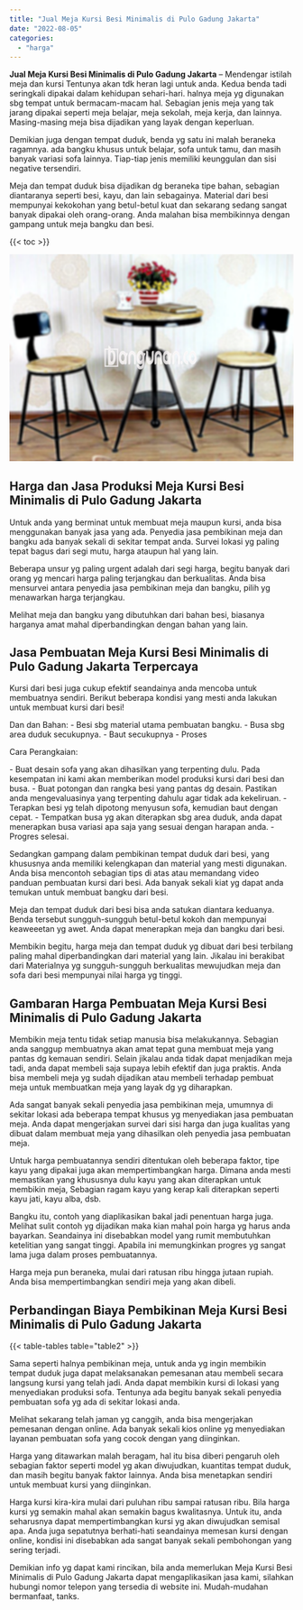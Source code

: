 ```yaml
---
title: "Jual Meja Kursi Besi Minimalis di Pulo Gadung Jakarta"
date: "2022-08-05"
categories: 
  - "harga"
---
```


**Jual Meja Kursi Besi Minimalis di Pulo Gadung Jakarta** – Mendengar istilah meja dan kursi Tentunya akan tdk heran lagi untuk anda. Kedua benda tadi seringkali dipakai dalam kehidupan sehari-hari. halnya meja yg digunakan sbg tempat untuk bermacam-macam hal. Sebagian jenis meja yang tak jarang dipakai seperti meja belajar, meja sekolah, meja kerja, dan lainnya. Masing-masing meja bisa dijadikan yang layak dengan keperluan.

Demikian juga dengan tempat duduk, benda yg satu ini malah beraneka ragamnya. ada bangku khusus untuk belajar, sofa untuk tamu, dan masih banyak variasi sofa lainnya. Tiap-tiap jenis memiliki keunggulan dan sisi negative tersendiri.

Meja dan tempat duduk bisa dijadikan dg beraneka tipe bahan, sebagian diantaranya seperti besi, kayu, dan lain sebagainya. Material dari besi mempunyai kekokohan yang betul-betul kuat dan sekarang sedang sangat banyak dipakai oleh orang-orang. Anda malahan bisa membikinnya dengan gampang untuk meja bangku dan besi.

{{< toc >}}

![Jual Meja Kursi Besi Minimalis di Pulo Gadung Jakarta](/images/jual-meja-besi-murah05.png)

## Harga dan Jasa Produksi Meja Kursi Besi Minimalis di Pulo Gadung Jakarta

Untuk anda yang berminat untuk membuat meja maupun kursi, anda bisa menggunakan banyak jasa yang ada. Penyedia jasa pembikinan meja dan bangku ada banyak sekali di sekitar tempat anda. Survei lokasi yg paling tepat bagus dari segi mutu, harga ataupun hal yang lain.

Beberapa unsur yg paling urgent adalah dari segi harga, begitu banyak dari orang yg mencari harga paling terjangkau dan berkualitas. Anda bisa mensurvei antara penyedia jasa pembikinan meja dan bangku, pilih yg menawarkan harga terjangkau.

Melihat meja dan bangku yang dibutuhkan dari bahan besi, biasanya harganya amat mahal diperbandingkan dengan bahan yang lain.

## Jasa Pembuatan Meja Kursi Besi Minimalis di Pulo Gadung Jakarta Terpercaya

Kursi dari besi juga cukup efektif seandainya anda mencoba untuk membuatnya sendiri. Berikut beberapa kondisi yang mesti anda lakukan untuk membuat kursi dari besi!

Dan dan Bahan: - Besi sbg material utama pembuatan bangku. - Busa sbg area duduk secukupnya. - Baut secukupnya - Proses

Cara Perangkaian:

\- Buat desain sofa yang akan dihasilkan yang terpenting dulu. Pada kesempatan ini kami akan memberikan model produksi kursi dari besi dan busa. - Buat potongan dan rangka besi yang pantas dg desain. Pastikan anda mengevaluasinya yang terpenting dahulu agar tidak ada kekeliruan. - Terapkan besi yg telah dipotong menyusun sofa, kemudian baut dengan cepat. - Tempatkan busa yg akan diterapkan sbg area duduk, anda dapat menerapkan busa variasi apa saja yang sesuai dengan harapan anda. - Progres selesai.

Sedangkan gampang dalam pembikinan tempat duduk dari besi, yang khususnya anda memiliki kelengkapan dan material yang mesti digunakan. Anda bisa mencontoh sebagian tips di atas atau memandang video panduan pembuatan kursi dari besi. Ada banyak sekali kiat yg dapat anda temukan untuk membuat bangku dari besi.

Meja dan tempat duduk dari besi bisa anda satukan diantara keduanya. Benda tersebut sungguh-sungguh betul-betul kokoh dan mempunyai keaweeetan yg awet. Anda dapat menerapkan meja dan bangku dari besi.

Membikin begitu, harga meja dan tempat duduk yg dibuat dari besi terbilang paling mahal diperbandingkan dari material yang lain. Jikalau ini berakibat dari Materialnya yg sungguh-sungguh berkualitas mewujudkan meja dan sofa dari besi mempunyai nilai harga yg tinggi.

## Gambaran Harga Pembuatan Meja Kursi Besi Minimalis di Pulo Gadung Jakarta

Membikin meja tentu tidak setiap manusia bisa melakukannya. Sebagian anda sanggup membuatnya akan amat tepat guna membuat meja yang pantas dg kemauan sendiri. Selain jikalau anda tidak dapat menjadikan meja tadi, anda dapat membeli saja supaya lebih efektif dan juga praktis. Anda bisa membeli meja yg sudah dijadikan atau membeli terhadap pembuat meja untuk membuatkan meja yang layak dg yg diharapkan.

Ada sangat banyak sekali penyedia jasa pembikinan meja, umumnya di sekitar lokasi ada beberapa tempat khusus yg menyediakan jasa pembuatan meja. Anda dapat mengerjakan survei dari sisi harga dan juga kualitas yang dibuat dalam membuat meja yang dihasilkan oleh penyedia jasa pembuatan meja.

Untuk harga pembuatannya sendiri ditentukan oleh beberapa faktor, tipe kayu yang dipakai juga akan mempertimbangkan harga. Dimana anda mesti memastikan yang khususnya dulu kayu yang akan diterapkan untuk membikin meja, Sebagian ragam kayu yang kerap kali diterapkan seperti kayu jati, kayu alba, dsb.

Bangku itu, contoh yang diaplikasikan bakal jadi penentuan harga juga. Melihat sulit contoh yg dijadikan maka kian mahal poin harga yg harus anda bayarkan. Seandainya ini disebabkan model yang rumit membutuhkan ketelitian yang sangat tinggi. Apabila ini memungkinkan progres yg sangat lama juga dalam proses pembuatannya.

Harga meja pun beraneka, mulai dari ratusan ribu hingga jutaan rupiah. Anda bisa mempertimbangkan sendiri meja yang akan dibeli.

## Perbandingan Biaya Pembikinan Meja Kursi Besi Minimalis di Pulo Gadung Jakarta

{{< table-tables table="table2" >}}

Sama seperti halnya pembikinan meja, untuk anda yg ingin membikin tempat duduk juga dapat melaksanakan pemesanan atau membeli secara langsung kursi yang telah jadi. Anda dapat membikin kursi di lokasi yang menyediakan produksi sofa. Tentunya ada begitu banyak sekali penyedia pembuatan sofa yg ada di sekitar lokasi anda.

Melihat sekarang telah jaman yg canggih, anda bisa mengerjakan pemesanan dengan online. Ada banyak sekali kios online yg menyediakan layanan pembuatan sofa yang cocok dengan yang diinginkan.

Harga yang ditawarkan malah beragam, hal itu bisa diberi pengaruh oleh sebagian faktor seperti model yg akan diwujudkan, kuantitas tempat duduk, dan masih begitu banyak faktor lainnya. Anda bisa menetapkan sendiri untuk membuat kursi yang diinginkan.

Harga kursi kira-kira mulai dari puluhan ribu sampai ratusan ribu. Bila harga kursi yg semakin mahal akan semakin bagus kwalitasnya. Untuk itu, anda seharusnya dapat mempertimbangkan kursi yg akan diwujudkan semisal apa. Anda juga sepatutnya berhati-hati seandainya memesan kursi dengan online, kondisi ini disebabkan ada sangat banyak sekali pembohongan yang sering terjadi.

Demikian info yg dapat kami rincikan, bila anda memerlukan Meja Kursi Besi Minimalis di Pulo Gadung Jakarta dapat mengaplikasikan jasa kami, silahkan hubungi nomor telepon yang tersedia di website ini. Mudah-mudahan bermanfaat, tanks.
